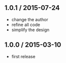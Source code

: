 ## 1.0.1 / 2015-07-24

+ change the author
+ refine all code
+ simplify the design

## 1.0.0 / 2015-03-10

+ first release
